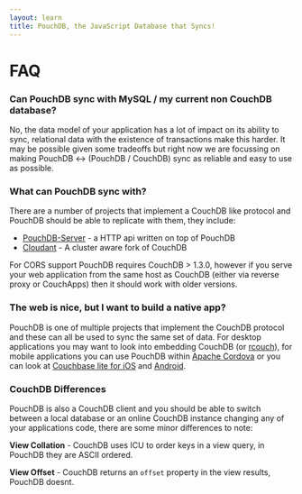 ```yaml
---
layout: learn
title: PouchDB, the JavaScript Database that Syncs!
---
```


# FAQ


### Can PouchDB sync with MySQL / my current non CouchDB database?

No, the data model of your application has a lot of impact on its ability to sync, relational data with the existence of transactions make this harder. It may be possible given some tradeoffs but right now we are focussing on making PouchDB <-> (PouchDB / CouchDB) sync as reliable and easy to use as possible.

### What can PouchDB sync with?

There are a number of projects that implement a CouchDB like protocol and PouchDB should be able to replicate with them, they include:

 * [PouchDB-Server](https://github.com/nick-thompson/pouchdb-server) - a HTTP api written on top of PouchDB
 * [Cloudant](https://cloudant.com/) - A cluster aware fork of CouchDB

For CORS support PouchDB requires CouchDB > 1.3.0, however if you serve your web application from the same host as CouchDB (either via reverse proxy or CouchApps) then it should work with older versions.

### The web is nice, but I want to build a native app?

PouchDB is one of multiple projects that implement the CouchDB protocol and these can all be used to sync the same set of data. For desktop applications you may want to look into embedding CouchDB (or [rcouch](https://github.com/refuge/rcouch)), for mobile applications you can use PouchDB within [Apache Cordova](http://cordova.apache.org/) or you can look at [Couchbase lite for iOS](https://github.com/couchbase/couchbase-lite-ios) and [Android](https://github.com/couchbase/couchbase-lite-android).

### CouchDB Differences

PouchDB is also a CouchDB client and you should be able to switch between a local database or an online CouchDB instance changing any of your applications code, there are some minor differences to note:

**View Collation** - CouchDB uses ICU to order keys in a view query, in PouchDB they are ASCII ordered.

**View Offset** - CouchDB returns an `offset` property in the view results, PouchDB doesnt.